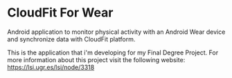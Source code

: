 # CloudFit For Wear
Android application to monitor physical activity with an Android Wear device and synchronize data with CloudFit platform.

This is the application that i'm developing for my Final Degree Project. For more information about this project visit the following website: https://lsi.ugr.es/lsi/node/3318
